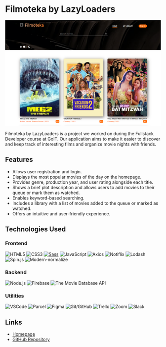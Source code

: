 # Filmoteka by LazyLoaders

![screenshot](https://github.com/marlenaduleba/LazyLoaders-Filmoteka/blob/main/filmoteka.png)

Filmoteka by LazyLoaders is a project we worked on during the Fullstack Developer course at GoIT. Our application aims to make it easier to discover and keep track of interesting films and organize movie nights with friends.

## Features

- Allows user registration and login.
- Displays the most popular movies of the day on the homepage.
- Provides genre, production year, and user rating alongside each title.
- Shows a brief plot description and allows users to add movies to their queue or mark them as watched.
- Enables keyword-based searching.
- Includes a library with a list of movies added to the queue or marked as watched.
- Offers an intuitive and user-friendly experience.

## Technologies Used

### Frontend

![HTML5](https://img.shields.io/badge/HTML5-E34F26?style=for-the-badge&logo=html5&logoColor=white)
![CSS3](https://img.shields.io/badge/CSS3-1572B6?style=for-the-badge&logo=css3&logoColor=white)
[![Sass](https://img.shields.io/badge/Sass-CC6699?style=for-the-badge&logo=sass&logoColor=white)](https://sass-lang.com/)
![JavaScript](https://img.shields.io/badge/JavaScript-F7DF1E?style=for-the-badge&logo=javascript&logoColor=black)
![Axios](https://img.shields.io/badge/Axios-61dafb?style=for-the-badge&logo=axios)
![Notiflix](https://img.shields.io/badge/Notiflix-00bfff?style=for-the-badge)
![Lodash](https://img.shields.io/badge/Lodash-4d8e82?style=for-the-badge)
![Spin.js](https://img.shields.io/badge/Spin.js-4587e6?style=for-the-badge)
![Modern-normalize](https://img.shields.io/badge/Modern--normalize-cb3837?style=for-the-badge)

### Backend

![Node.js](https://img.shields.io/badge/Node.js-43853D?style=for-the-badge&logo=node.js&logoColor=white)
![Firebase](https://img.shields.io/badge/Firebase-ffca28?style=for-the-badge&logo=firebase)
![The Movie Database API](https://img.shields.io/badge/The%20Movie%20Database%20API-00d8ff?style=for-the-badge&logo=tmdb)

### Utilities

![VSCode](https://img.shields.io/badge/VSCode-007acc?style=for-the-badge&logo=visual-studio-code)
![Parcel](https://img.shields.io/badge/Parcel-9e5640?style=for-the-badge)
![Figma](https://img.shields.io/badge/Figma-f24e1e?style=for-the-badge)
![Git/GitHub](https://img.shields.io/badge/Git/GitHub-4078c0?style=for-the-badge&logo=github)
![Trello](https://img.shields.io/badge/Trello-0079bf?style=for-the-badge)
![Zoom](https://img.shields.io/badge/Zoom-2d8cff?style=for-the-badge)
![Slack](https://img.shields.io/badge/Slack-4a154b?style=for-the-badge)

## Links

- [Homepage](https://rafalgalecki.github.io/LazyLoaders-Filmoteka)
- [GitHub Repository](https://github.com/RafalGalecki/LazyLoaders-Filmoteka)


